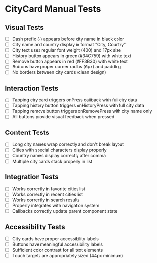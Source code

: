 # CityCard Manual Tests

## Visual Tests

- [ ] Dash prefix (-) appears before city name in black color
- [ ] City name and country display in format "City, Country"
- [ ] City text uses regular font weight (400) and 17px size
- [ ] History button appears in green (#34C759) with white text
- [ ] Remove button appears in red (#FF3B30) with white text
- [ ] Buttons have proper corner radius (6px) and padding
- [ ] No borders between city cards (clean design)

## Interaction Tests

- [ ] Tapping city card triggers onPress callback with full city data
- [ ] Tapping history button triggers onHistoryPress with full city data
- [ ] Tapping remove button triggers onRemovePress with city name only
- [ ] All buttons provide visual feedback when pressed

## Content Tests

- [ ] Long city names wrap correctly and don't break layout
- [ ] Cities with special characters display properly
- [ ] Country names display correctly after comma
- [ ] Multiple city cards stack properly in list

## Integration Tests

- [ ] Works correctly in favorite cities list
- [ ] Works correctly in recent cities list
- [ ] Works correctly in search results
- [ ] Properly integrates with navigation system
- [ ] Callbacks correctly update parent component state

## Accessibility Tests

- [ ] City cards have proper accessibility labels
- [ ] Buttons have meaningful accessibility labels
- [ ] Sufficient color contrast for all text elements
- [ ] Touch targets are appropriately sized (44px minimum)
